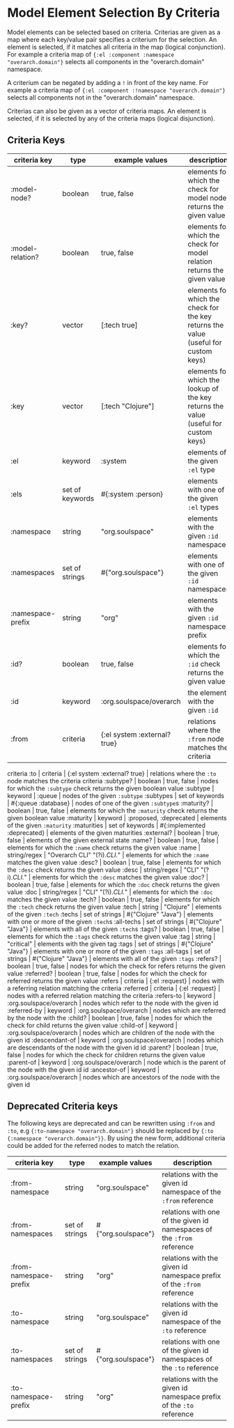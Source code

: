 # Model Element Selection By Criteria
Model elements can be selected based on criteria.
Criterias are given as a map where each key/value pair specifies a criterium
for the selection. An element is selected, if it matches all criteria in the
map (logical conjunction). For example a criteria map of
```{:el :component :namespace "overarch.domain"}``` 
selects all components in the "overarch.domain" namespace.

A criterium can be negated by adding a ``!`` in front of the key name.
For example a criteria map of ```{:el :component :!namespace "overarch.domain"}``` 
selects all components not in the "overarch.domain" namespace.

Criterias can also be given as a vector of criteria maps. An element is
selected, if it is selected by any of the criteria maps (logical disjunction).

## Criteria Keys
criteria key           | type            | example values               | description
-----------------------|-----------------|------------------------------|------------
:model-node?           | boolean         | true, false                  | elements for which the check for model node returns the given value
:model-relation?       | boolean         | true, false                  | elements for which the check for model relation returns the given value
:key?                  | vector          | [:tech true]                 | elements for which the check for the key returns the value (useful for custom keys)
:key                   | vector          | [:tech "Clojure"]            | elements for which the lookup of the key returns the value (useful for custom keys)
:el                    | keyword         | :system                      | elements of the given ``:el`` type
:els                   | set of keywords | #{:system :person}           | elements with one of the given ``:el`` types
:namespace             | string          | "org.soulspace"              | elements with the given ``:id`` namespace
:namespaces            | set of strings  | #{"org.soulspace"}           | elements with one of the given ``:id`` namespaces
:namespace-prefix      | string          | "org"                        | elements with the given ``:id`` namespace prefix
:id?                   | boolean         | true, false                  | elements for which the ``:id`` check returns the given value
:id                    | keyword         | :org.soulspace/overarch      | the element with the given ``:id``
:from                  | criteria        | {:el system :external? true} | relations where the ``:from`` node matches the criteria
criteria
:to                    | criteria        | {:el system :external? true} | relations where the ``:to`` node matches the criteria
criteria
:subtype?              | boolean         | true, false                  | nodes for which the ``:subtype`` check returns the given boolean value
:subtype               | keyword         | :queue                       | nodes of the given ``:subtype``
:subtypes              | set of keywords | #{:queue :database}          | nodes of one of the given ``:subtype``s
:maturity?             | boolean         | true, false                  | elements for which the ``:maturity`` check returns the given boolean value
:maturity              | keyword         | :proposed, :deprecated       | elements of the given ``:maturity``
:maturities            | set of keywords | #{:implemented  :deprecated} | elements of the given maturities
:external?             | boolean         | true, false                  | elements of the given external state
:name?                 | boolean         | true, false                  | elements for which the ``:name`` check returns the given value
:name                  | string/regex    | "Overarch CLI" "(?i).*CLI.*" | elements for which the ``:name`` matches the given value
:desc?                 | boolean         | true, false                  | elements for which the ``:desc`` check returns the given value
:desc                  | string/regex    | "CLI" "(?i).*CLI.*"          | elements for which the ``:desc`` matches the given value
:doc?                  | boolean         | true, false                  | elements for which the ``:doc`` check returns the given value
:doc                   | string/regex    | "CLI" "(?i).*CLI.*"          | elements for which the ``:doc`` matches the given value
:tech?                 | boolean         | true, false                  | elements for which the ``:tech`` check returns the given value
:tech                  | string          | "Clojure"                    | elements of the given ``:tech``
:techs                 | set of strings  | #{"Clojure" "Java"}          | elements with one or more of the given ``:tech``s
:all-techs             | set of strings  | #{"Clojure" "Java"}          | elements with all of the given ``:tech``s
:tags?                 | boolean         | true, false                  | elements for which the ``:tags`` check returns the given value
:tag                   | string          | "critical"                   | elements with the given tag
:tags                  | set of strings  | #{"Clojure" "Java"}          | elements with one or more of the given ``:tags``
:all-tags              | set of strings  | #{"Clojure" "Java"}          | elements with all of the given ``:tags``
:refers?               | boolean         | true, false                  | nodes for which the check for refers returns the given value
:referred?             | boolean         | true, false                  | nodes for which the check for referred returns the given value
:refers                | criteria        | {:el :request}               | nodes with a referring relation matching the criteria 
:referred              | criteria        | {:el :request}               | nodes with a referred relation matching the criteria
:refers-to             | keyword         | :org.soulspace/overarch      | nodes which refer to the node with the given id
:referred-by           | keyword         | :org.soulspace/overarch      | nodes which are referred by the node with the
:child?                | boolean         | true, false                  | nodes for which the check for child returns the given value
:child-of              | keyword         | :org.soulspace/overarch      | nodes which are children of the node with the given id
:descendant-of         | keyword         | :org.soulspace/overarch      | nodes which are descendants of the node with the given id
id
:parent?               | boolean         | true, false                  | nodes for which the check for children returns the given value
:parent-of             | keyword         | :org.soulspace/overarch      | node which is the parent of the node with the given id
id
:ancestor-of           | keyword         | :org.soulspace/overarch      | nodes which are ancestors of the node with the given id

## Deprecated Criteria keys
The following keys are deprecated and can be rewritten using ``:from`` and
``:to``, e.g ```{:to-namespace "overarch.domain"}``` should be replaced by
```{:to {:namespace "overarch.domain"}}```. By using the new form, additional
 criteria could be added for the referred nodes to match the relation.

criteria key           | type            | example values               | description
-----------------------|-----------------|------------------------------|------------
:from-namespace        | string          | "org.soulspace"              | relations with the given id namespace of the ``:from`` reference
:from-namespaces       | set of strings  | #{"org.soulspace"}           | relations with one of the given id namespaces of the ``:from`` reference
:from-namespace-prefix | string          | "org"                        | relations with the given id namespace prefix of the ``:from`` reference
:to-namespace          | string          | "org.soulspace"              | relations with the given id namespace of the ``:to`` reference
:to-namespaces         | set of strings  | #{"org.soulspace"}           | relations with one of the given id namespaces of the ``:to`` reference
:to-namespace-prefix   | string          | "org"                        | relations with the given id namespace prefix of the ``:to`` reference
